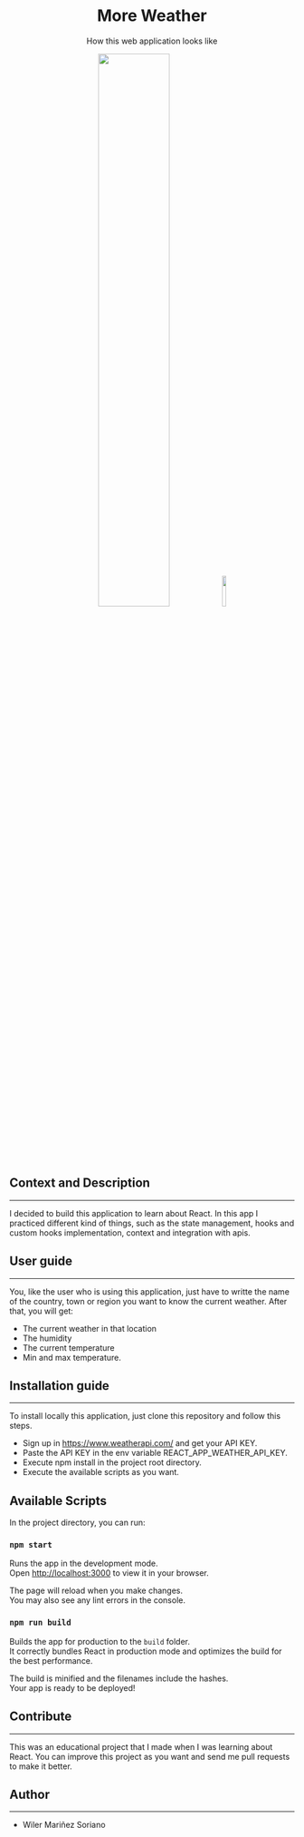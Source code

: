 <h1 align="center">More Weather</h1>
<p align="center">How this web application looks like</p>
<p align="center">
  <img width="50%" src="https://user-images.githubusercontent.com/70902862/194829602-13348b94-01d9-467d-b327-cdc46fa835d4.png"/>
  <img width="11.8%" src="https://user-images.githubusercontent.com/70902862/194830130-5fd2eb87-c395-451a-ab7a-b2e2f6c9b7ec.png"/>
</p> 

## Context and Description
---
I decided to build this application to learn about React. In this app I practiced different kind of things, such as the state management, hooks and custom hooks implementation, context and integration with apis.

## User guide
---
You, like the user who is using this application, just have to writte the name of the country, town or region you want to know the current weather. After that, you will get:
- The current weather in that location
- The humidity
- The current temperature
- Min and max temperature. 
 	
## Installation guide
---
To install locally this application, just clone this repository and follow this steps.
- Sign up in https://www.weatherapi.com/ and get your API KEY.
- Paste the API KEY in the env variable REACT_APP_WEATHER_API_KEY.
- Execute npm install in the project root directory.
- Execute the available scripts as you want.

## Available Scripts

In the project directory, you can run:

### `npm start`

Runs the app in the development mode.\
Open [http://localhost:3000](http://localhost:3000) to view it in your browser.

The page will reload when you make changes.\
You may also see any lint errors in the console.

### `npm run build`

Builds the app for production to the `build` folder.\
It correctly bundles React in production mode and optimizes the build for the best performance.

The build is minified and the filenames include the hashes.\
Your app is ready to be deployed!

## Contribute
---
This was an educational project that I made when I was learning about React. You can improve this project as you want and send me pull requests to make it better.

## Author
---
- Wiler Mariñez Soriano
